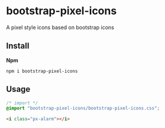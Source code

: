 # bootstrap-pixel-icons

A pixel style icons based on bootstrap icons

## Install

**Npm**

```shell
npm i bootstrap-pixel-icons
```

## Usage

```css
/* import */
@import "bootstrap-pixel-icons/bootstrap-pixel-icons.css";
```

```html
<i class="px-alarm"></i>
```
